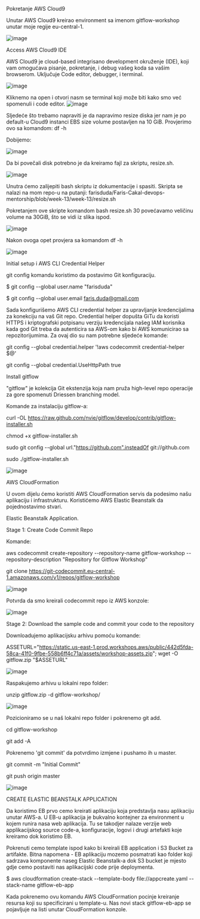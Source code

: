 Pokretanje AWS Cloud9

Unutar AWS Cloud9 kreirao environment sa imenom gitflow-workshop unutar moje regije eu-central-1.

![image](https://github.com/farisduda/Faris-Cakal-devops-mentorship/assets/39408064/8ba273ca-ab26-4476-b7b4-b7bfbbdab408)

Access AWS Cloud9 IDE

AWS Cloud9 je cloud-based integrisano development okruženje (IDE), koji vam omogućava pisanje, pokretanje, i debug vašeg koda sa vašim browserom. Uključuje Code editor, debugger, i terminal.

![image](https://github.com/farisduda/Faris-Cakal-devops-mentorship/assets/39408064/f30dc6b5-8126-419a-b39a-c0a7d3732d6d)

Kliknemo na open i otvori nasm se terminal koji može biti kako smo već spomenuli i code editor.
![image](https://github.com/farisduda/Faris-Cakal-devops-mentorship/assets/39408064/96d04dc2-4ccc-452c-9cc2-51f43a111d17)

Sljedeće što trebamo napraviti je da napravimo resize diska jer nam je po default-u Cloud9 instanci EBS size volume postavljen na 10 GiB.
Provjerimo ovo sa komandom: df -h

Dobijemo:

![image](https://github.com/farisduda/Faris-Cakal-devops-mentorship/assets/39408064/fc990b84-81cb-4fec-94dd-f224c67c501c)

Da bi povečali disk potrebno je da kreiramo fajl za skriptu, resize.sh.

![image](https://github.com/farisduda/Faris-Cakal-devops-mentorship/assets/39408064/875099da-5e81-47e9-a9d7-84b7c4a1663b)

Unutra ćemo zalijepiti bash skriptu iz dokumentacije i spasiti. Skripta se nalazi na mom repo-u na putanji: farisduda/Faris-Cakal-devops-mentorship/blob/week-13/week-13/resize.sh

Pokretanjem ove skripte komandom bash resize.sh 30 povećavamo veličinu volume na 30GiB, što se vidi iz slika ispod.


![image](https://github.com/farisduda/Faris-Cakal-devops-mentorship/assets/39408064/9b472548-386e-4349-aa63-fd63b5195f54)

Nakon ovoga opet provjera sa komandom df -h 

![image](https://github.com/farisduda/Faris-Cakal-devops-mentorship/assets/39408064/0eaa8c35-e275-4830-b19a-5dfdbeefb545)

Initial setup i AWS CLI Credential Helper

git config komandu koristimo da postavimo Git konfiguraciju.

$ git config --global user.name "farisduda"

$ git config --global user.email faris.duda@gmail.com

Sada konfigurišemo AWS CLI credential helper za upravljanje kredencijalima za konekciju na vaš Git repo. 
Credential helper dopušta GiTu da koristi HTTPS i kriptografski potpisanu verziju kredencijala našeg IAM korisnika kada god Git treba da autenticira sa AWS-om kako bi AWS komunicirao sa repozitorijumima.
Za ovaj dio su nam potrebne sljedeće komande:

git config --global credential.helper '!aws codecommit credential-helper $@'

git config --global credential.UseHttpPath true

Install gitflow


"gitflow" je kolekcija Git ekstenzija koja nam pruža high-level repo operacije za gore spomenuti Driessen branching model.

Komande za instalaciju gitflow-a:


curl -OL https://raw.github.com/nvie/gitflow/develop/contrib/gitflow-installer.sh

chmod +x gitflow-installer.sh

sudo git config --global url."https://github.com".insteadOf git://github.com

sudo ./gitflow-installer.sh




![image](https://github.com/farisduda/Faris-Cakal-devops-mentorship/assets/39408064/9221860d-2d90-40c7-9d74-2f8853230b44)

AWS CloudFormation


U ovom dijelu ćemo koristiti AWS CloudFormation servis da podesimo našu aplikaciju i infrastrukturu. Koristićemo AWS Elastic Beanstalk da pojednostavimo stvari.

Elastic Beanstalk Application.

Stage 1: Create Code Commit Repo

Komande:

aws codecommit create-repository --repository-name gitflow-workshop --repository-description "Repository for Gitflow Workshop"


git clone https://git-codecommit.eu-central-1.amazonaws.com/v1/repos/gitflow-workshop


![image](https://github.com/farisduda/Faris-Cakal-devops-mentorship/assets/39408064/a90cf1b5-16a2-43a6-a087-a8620ae32afc)


Potvrda da smo kreirali codecommit repo iz AWS konzole:



![image](https://github.com/farisduda/Faris-Cakal-devops-mentorship/assets/39408064/64c71e79-f80d-4dcf-96f4-d23d6b369a56)


Stage 2: Download the sample code and commit your code to the repository


Downloadujemo aplikacijsku arhivu pomoću komande:

ASSETURL="https://static.us-east-1.prod.workshops.aws/public/442d5fda-58ca-41f0-9fbe-558b6ff4c71a/assets/workshop-assets.zip"; wget -O gitflow.zip "$ASSETURL"



![image](https://github.com/farisduda/Faris-Cakal-devops-mentorship/assets/39408064/88648035-90f9-4e2e-b659-86314f76c925)


Raspakujemo arhivu u lokalni repo folder:

unzip gitflow.zip -d gitflow-workshop/


![image](https://github.com/farisduda/Faris-Cakal-devops-mentorship/assets/39408064/23407f5d-f053-458f-a196-e98d1848fe15)




Pozicioniramo se u naš lokalni repo folder i pokrenemo git add.

cd gitflow-workshop

git add -A

Pokrenemo 'git commit' da potvrdimo izmjene i pushamo ih u master.


git commit -m "Initial Commit"

git push origin master

![image](https://github.com/farisduda/Faris-Cakal-devops-mentorship/assets/39408064/99105449-997f-4ae1-ae43-c6218c14947f)



CREATE ELASTIC BEANSTALK APPLICATION

Da koristimo EB prvo cemo kreirati aplikaciju koja predstavlja nasu aplikaciju unutar AWS-a. 
U EB-u aplikacija je bukvalno kontejner za environment u kojem runira nasa web aplikacija. 
Tu se takodjer nalaze verzije web applikacijskog source code-a, konfiguracije, logovi i drugi artefakti koje kreiramo dok koristimo EB.

Pokrenuti cemo template ispod kako bi kreirali EB application i S3 Bucket za artifakte. 
Bitna napomena - EB aplikaciju mozemo posmatrati kao folder koji sadrzava komponente naseg Elastic Beanstalk-a dok S3 bucket je mjesto gdje cemo postaviti nas aplikacijski code prije deploymenta.

$ aws cloudformation create-stack --template-body file://appcreate.yaml --stack-name gitflow-eb-app


Kada pokrenemo ovu komandu AWS CloudFormation pocinje kreiranje resursa koji su specificirani u template-u. Nas novi stack gitflow-eb-app se pojavljuje na listi unutar CloudFormation konzole.














